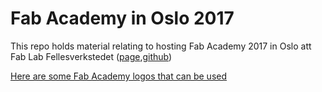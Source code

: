 # Fab Academy in Oslo 2017
This repo holds material relating to hosting Fab Academy 2017 in Oslo att Fab Lab Fellesverkstedet ([page](http://www.fellesverkstedet.no/),[github](https://github.com/fellesverkstedet))

[Here are some Fab Academy logos that can be used](https://github.com/Jaknil/fab_academy_oslo_2017/blob/master/logos/logos.md)
